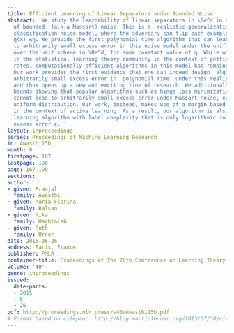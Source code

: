 ```yaml
---
title: Efficient Learning of Linear Separators under Bounded Noise
abstract: 'We study the learnability of linear separators in \Re^d in the presence
  of bounded  (a.k.a Massart) noise. This is a  realistic generalization of the random
  classification noise model, where the adversary can flip each example x with probability
  η(x) ≤η. We provide the first polynomial time algorithm that can learn linear separators
  to arbitrarily small excess error in this noise model under the uniform distribution
  over the unit sphere in \Re^d, for some constant value of η. While widely studied
  in the statistical learning theory community in the context of getting faster convergence
  rates, computationally efficient algorithms in this model had remained elusive.
  Our work provides the first evidence that one can indeed design  algorithms achieving
  arbitrarily small excess error in  polynomial time  under this realistic noise model
  and thus opens up a new and exciting line of research. We additionally provide lower
  bounds showing that popular algorithms such as hinge loss minimization and averaging
  cannot lead to arbitrarily small excess error under Massart noise, even under the
  uniform distribution. Our work, instead, makes use of a margin based technique developed
  in the context of active learning. As a result, our algorithm is also an active
  learning algorithm with label complexity that is only logarithmic in the desired
  excess error ε. '
layout: inproceedings
series: Proceedings of Machine Learning Research
id: Awasthi15b
month: 0
firstpage: 167
lastpage: 190
page: 167-190
sections: 
author:
- given: Pranjal
  family: Awasthi
- given: Maria-Florina
  family: Balcan
- given: Nika
  family: Haghtalab
- given: Ruth
  family: Urner
date: 2015-06-26
address: Paris, France
publisher: PMLR
container-title: Proceedings of The 28th Conference on Learning Theory
volume: '40'
genre: inproceedings
issued:
  date-parts:
  - 2015
  - 6
  - 26
pdf: http://proceedings.mlr.press/v40/Awasthi15b.pdf
# Format based on citeproc: http://blog.martinfenner.org/2013/07/30/citeproc-yaml-for-bibliographies/
---
```

